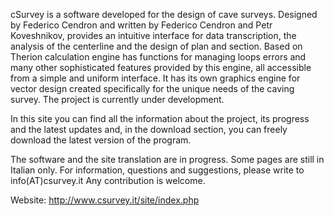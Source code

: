 cSurvey is a software developed for the design of cave surveys.
Designed by Federico Cendron and written by Federico Cendron and Petr Koveshnikov, provides an intuitive interface for data transcription, the analysis of the centerline and the design of plan and section.
Based on Therion calculation engine has functions for managing loops errors and many other sophisticated features provided by this engine, all accessible from a simple and uniform interface.
It has its own graphics engine for vector design created specifically for the unique needs of the caving survey.
The project is currently under development.

In this site you can find all the information about the project, its progress and the latest updates and, in the download section, you can freely download the latest version of the program.

The software and the site translation are in progress. Some pages are still in Italian only.
For information, questions and suggestions, please write to info(AT)csurvey.it
Any contribution is welcome.

Website: http://www.csurvey.it/site/index.php
